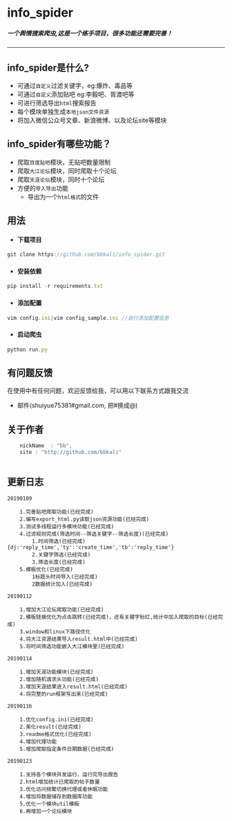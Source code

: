 info_spider
===

##### 一个舆情搜索爬虫,这是一个练手项目，很多功能还需要完善！
---
## info_spider是什么?

* 可通过`自定义`过滤关键字，eg:爆炸、毒品等
* 可通过`自定义`添加贴吧 eg:李毅吧、胥渡吧等
* 可进行筛选导出`html`搜索报告
* 每个模块单独生成`本地json文件资源`
* 将加入微信公众号文章、新浪微博、以及论坛site等模块

## info_spider有哪些功能？

* 爬取`百度贴吧`模块，无贴吧数量限制
* 爬取`大江论坛`模块，同时爬取十个论坛
* 爬取`天涯论坛`模块，同时十个论坛
* 方便的`导入导出`功能
    *  导出为一个`html格式`的文件

## 用法
* #### 下载项目
``` javascript
git clone https://github.com/bbkali/info_spider.git
```
* #### 安装依赖
``` javascript
pip install -r requirements.txt
```
* #### 添加配置
``` javascript
vim config.ini|vim config_sample.ini //自行添加配置信息
```
* #### 启动爬虫
``` javascript
python run.py
```

## 有问题反馈
在使用中有任何问题，欢迎反馈给我，可以用以下联系方式跟我交流

* 邮件(shuiyue75381#gmail.com, 把#换成@)

## 关于作者

``` javascript
    nickName  : "bb",
    site : "http://github.com/bbkali"
  
```

## 更新日志

```
20190109

    1.完善贴吧爬取功能(已经完成)
    2.编写export_html.py读取json资源功能(已经完成)
    3.测试多线程运行多模块功能(已经完成)
    4.过滤规则完成(筛选时间--筛选关键字--筛选长度)(已经完成)
        1.时间筛选(已经完成){dj:'reply_time','ty':'create_time','tb':'reply_time'}
        2.关键字筛选(已经完成)
        3.筛选长度(已经完成)
    5.模板优化(已经完成)
        1标题头时间导入(已经完成)
        2数据统计加入(已经完成)

20190112

    1.增加大江论坛爬取功能(已经完成)
    2.模板链接优化为点击跳转(已经完成)，还有关键字标红,统计中加入爬取的目标(已经完成)
    3.window和linux下路径优化
    4.将大江资源结果导入result.html中(已经完成)
    5.将时间筛选功能嵌入大江模块里(已经完成)
    
20190114

    1.增加天涯功能模块(已经完成)
    2.增加随机请求头功能(已经完成)
    3.增加天涯结果进入result.html(已经完成)
    4.将完整的run框架写出来(已经完成)

20190116

    1.优化config.ini(已经完成)
    2.美化result(已经完成)
    3.readme格式优化(已经完成)
    4.增加代理功能
    5.增加爬取指定条件日期数据(已经完成)

20190123
    
    1.支持各个模块并发运行，运行完导出报告
    2.html增加统计已爬取的帖子数量
    3.优化访问频繁切换代理或者休眠功能
    4.增加将数据储存到数据库功能
    5.优化一个模块util模板
    6.再增加一个论坛模块
```